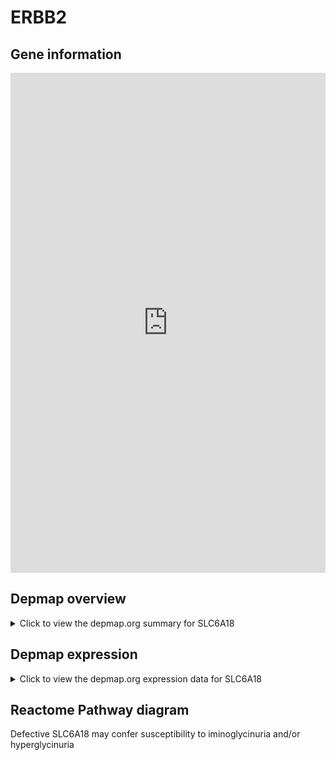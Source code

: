 <h1>ERBB2</h1>

<h2>Gene information</h2>
<iframe src="https://depmap.org/portal/gene/SLC6A18?tab=about" style="border:none;width:100%;height:800px"></iframe>

<h2>Depmap overview</h2>
<details>
  <summary>Click to view the depmap.org summary for SLC6A18</summary>
  <iframe src="https://depmap.org/portal/gene/SLC6A18?tab=overview" style="border:none;width:100%;height:800px"></iframe>
</details>

<h2>Depmap expression</h2>
<details>
  <summary>Click to view the depmap.org expression data for SLC6A18</summary>
  <iframe src="https://depmap.org/portal/gene/SLC6A18?tab=characterization" style="border:none;width:100%;height:800px"></iframe>
</details>



<h2>Reactome Pathway diagram</h2>
Defective SLC6A18 may confer susceptibility to iminoglycinuria and/or hyperglycinuria
<div id="diagramHolder"></div>

<script>
    //Creating the Reactome Diagram widget
    //Take into account a proxy needs to be set up in your server side pointing to www.reactome.org
    function onReactomeDiagramReady(){  //This function is automatically called when the widget code is ready to be used
        var diagram = Reactome.Diagram.create({
            "placeHolder" : "diagramHolder",
            "width" : 900,
            "height" : 500
        });

        //Initialising it to the "Hemostasis" pathway
        diagram.loadDiagram("R-HSA-5659729");

        //Adding different listeners

        diagram.onDiagramLoaded(function (loaded) {
            console.info("Loaded ", loaded);
            diagram.flagItems("BAD");
	    diagram.flagItems("Q92934");
            if (loaded == "R-HSA-5659729") diagram.selectItem("R-HSA-5659729");
        });

     }
</script>



